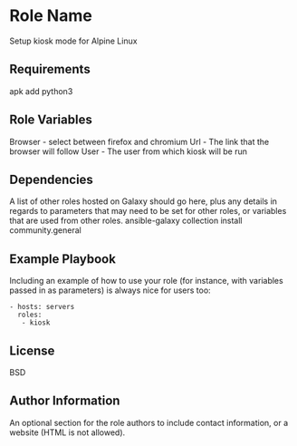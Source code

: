 Role Name
=========

Setup kiosk mode for Alpine Linux

Requirements
------------

apk add python3


Role Variables
--------------

Browser - select between firefox and chromium
Url - The link that the browser will follow
User - The user from which kiosk will be run

Dependencies
------------

A list of other roles hosted on Galaxy should go here, plus any details in regards to parameters that may need to be set for other roles, or variables that are used from other roles.
ansible-galaxy collection install community.general

Example Playbook
----------------

Including an example of how to use your role (for instance, with variables passed in as parameters) is always nice for users too:

    - hosts: servers
      roles:
       - kiosk

License
-------

BSD

Author Information
------------------

An optional section for the role authors to include contact information, or a website (HTML is not allowed).
